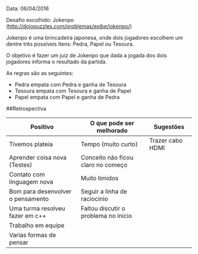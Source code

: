 Data: 06/04/2016

Desafio escolhido: Jokenpo (http://dojopuzzles.com/problemas/exibe/jokenpo/)

Jokenpo é uma brincadeira japonesa, onde dois jogadores escolhem um dentre três possíveis itens: Pedra, Papel ou Tesoura.

O objetivo é fazer um juiz de Jokenpo que dada a jogada dos dois jogadores informa o resultado da partida.

As regras são as seguintes:

* Pedra empata com Pedra e ganha de Tesoura
* Tesoura empata com Tesoura e ganha de Papel
* Papel empata com Papel e ganha de Pedra

##Retrospectiva

| Positivo                          | O que pode ser melhorado             | Sugestões        |
|-----------------------------------|--------------------------------------|------------------|
| Tivemos plateia                   | Tempo (muito curto)                  | Trazer cabo HDMI |
| Aprender coisa nova (Testes)      | Conceito não ficou claro no começo   |                  |
| Contato com linguagem nova        | Muito timidos                        |                  |
| Bom para desenvolver o pensamento | Seguir a linha de raciocinio         |                  |
| Uma turma resolveu fazer em c++   | Faltou discutir o problema no inicio |                  |
| Trabalho em equipe                |                                      |                  |
| Varias formas de pensar           |                                      |                  |
